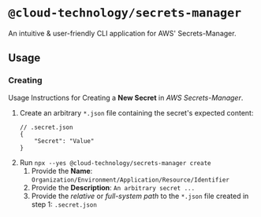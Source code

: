 # `@cloud-technology/secrets-manager` #

An intuitive & user-friendly CLI application for AWS' Secrets-Manager.

## Usage ##

### Creating ###

Usage Instructions for Creating a **New Secret** in *AWS Secrets-Manager*.

1. Create an arbitrary `*.json` file containing the secret's expected content:
   ```json5
   // .secret.json
   {
       "Secret": "Value"
   }
   ```
2. Run `npx --yes @cloud-technology/secrets-manager create`
   1. Provide the **Name**: `Organization/Environment/Application/Resource/Identifier`
   2. Provide the **Description**: `An arbitrary secret ...`
   3. Provide the *relative* or *full-system path* to the `*.json` file created in step 1: `.secret.json`
